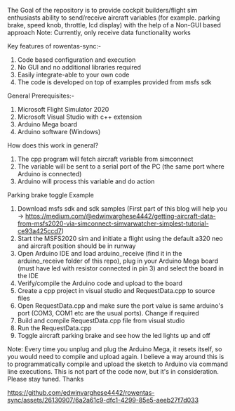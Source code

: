 The Goal of the repository is to provide cockpit builders/flight sim enthusiasts ability to send/receive aircraft variables (for example. parking brake, speed knob, throttle, lcd display) with the help of a Non-GUI based approach
Note: Currently, only receive data functionality works

Key features of rowentas-sync:-
1. Code based configuration and execution
2. No GUI and no additional libraries required
3. Easily integrate-able to your own code
4. The code is developed on top of examples provided from msfs sdk

General Prerequisites:-
1. Microsoft Flight Simulator 2020
2. Microsoft Visual Studio with c++ extension
3. Arduino Mega board
4. Arduino software (Windows)

How does this work in general?
1. The cpp program will fetch aircraft variable from simconnect
2. The variable will be sent to a serial port of the PC (the same port where Arduino is connected)
3. Arduino will process this variable and do action

Parking brake toggle Example
1. Download msfs sdk and sdk samples (First part of this blog will help you -> https://medium.com/@edwinvarghese4442/getting-aircraft-data-from-msfs2020-via-simconnect-simvarwatcher-simplest-tutorial-ce93a425ccd7)
2. Start the MSFS2020 sim and initiate a flight using the default a320 neo and aircraft position should be in runway 
3. Open Arduino IDE and load arduino_receive (find it in the arduino_receive folder of this repo), plug in your Arduino Mega board (must have led with resistor connected in pin 3) and select the board in the IDE
4. Verify/compile the Arduino code and upload to the board
5. Create a cpp project in visual studio and RequestData.cpp to source files
6. Open RequestData.cpp and make sure the port value is same arduino's port (COM3, COM1 etc are the usual ports). Change if required
7. Build and compile RequestData.cpp file from visual studio
8. Run the RequestData.cpp
9. Toggle aircraft parking brake and see how the led lights up and off

Note: Every time you unplug and plug the Arduino Mega, it resets itself, so you would need to compile and upload again. I believe a way around this is to programmatically compile and upload the sketch to Arduino via command line executions. This is not part of the code now, but it's in consideration. Please stay tuned. Thanks



https://github.com/edwinvarghese4442/rowentas-sync/assets/26130907/6a2a61c9-dfc1-4299-85e5-aeeb27f7d033

